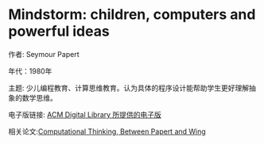 # Mindstorm: children, computers and powerful ideas

作者: Seymour Papert

年代：1980年

主题: 少儿编程教育、计算思维教育。认为具体的程序设计能帮助学生更好理解抽象的数学思维。

电子版链接: [ACM Digital Library 所提供的电子版](https://dl.acm.org/doi/book/10.5555/1095592)

相关论文:[Computational Thinking, Between Papert and Wing](https://link.springer.com/article/10.1007/s11191-021-00202-5)